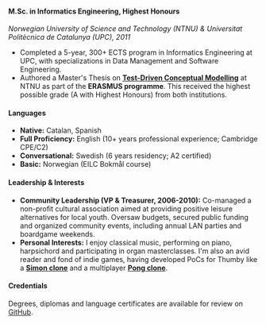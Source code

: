 #### M.Sc. in Informatics Engineering, Highest Honours

_Norwegian University of Science and Technology (NTNU) & Universitat Politècnica de Catalunya (UPC), 2011_

- Completed a 5-year, 300+ ECTS program in Informatics Engineering at UPC, with specializations in Data Management and Software Engineering.
- Authored a Master's Thesis on **[Test-Driven Conceptual Modelling](https://ntnuopen.ntnu.no/ntnu-xmlui/handle/11250/252845)** at NTNU as part of the **ERASMUS programme**. This received the highest possible grade (A with Highest Honours) from both institutions.

#### Languages

- **Native:** Catalan, Spanish
- **Full Proficiency:** English (10+ years professional experience; Cambridge CPE/C2)
- **Conversational:** Swedish (6 years residency; A2 certified)
- **Basic:** Norwegian (EILC Bokmål course)

#### Leadership & Interests

- **Community Leadership (VP & Treasurer, 2006-2010):** Co-managed a non-profit cultural association aimed at providing positive leisure alternatives for local youth. Oversaw budgets, secured public funding and organized community events, including annual LAN parties and boardgame weekends.
- **Personal Interests:** I enjoy classical music, performing on piano, harpsichord and participating in organ masterclasses. I'm also an avid reader and fond of indie games, having developed PoCs for Thumby like a **[Simon clone](https://github.com/isaacbernat/tinymem)** and a multiplayer **[Pong clone](https://github.com/isaacbernat/2pddl42ppl)**.

#### Credentials

Degrees, diplomas and language certificates are available for review on [GitHub](https://github.com/isaacbernat/cv/tree/master/certificates).
